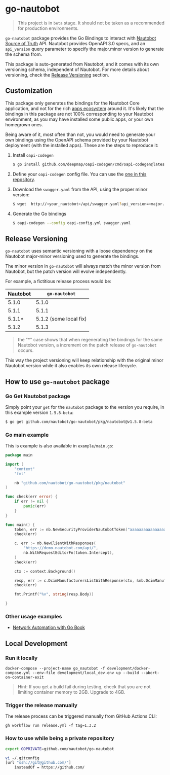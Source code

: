 # go-nautobot

> This project is in `beta` stage. It should not be taken as a recommended for production environments.

`go-nautobot` package provides the Go Bindings to interact with [Nautobot Source of Truth](https://nautobot.readthedocs.io/en/stable/) API. Nautobot provides OpenAPI 3.0 specs, and an `api_version` query parameter to specify the major.minor version to generate the schema from.

This package is auto-generated from Nautobot, and it comes with its own versioning schema, independent of Nautobot. For more details about versioning, check the [Release Versioning](#release-versioning) section.

## Customization

This package only generates the bindings for the Nautobot Core application, and not for the rich [apps ecosystem](https://docs.nautobot.com/projects/core/en/stable/apps/) around it. It's likely that the bindings in this package are not 100% corresponding to your Nautobot environment, as you may have installed some public apps, or your own homegrown ones.

Being aware of it, most often than not, you would need to generate your own bindings using the OpenAPI schema provided by your Nautobot deployment (with the installed apps). These are the steps to reproduce it:

1. Install `oapi-codegen`

   ```bash
   $ go install github.com/deepmap/oapi-codegen/cmd/oapi-codegen@latest
   ```

2. Define your `oapi-codegen` config file. You can use the [one in this repository](development/oapi-config.yml).

3. Download the `swagger.yaml` from the API, using the proper minor version:

   ```bash
   $ wget  http://<your_nautobot>/api/swagger.yaml?api_version=<major.minor_version> -O swagger.yaml
   ```

4. Generate the Go bindings

   ```bash
   $ oapi-codegen --config oapi-config.yml swagger.yaml
   ```

## Release Versioning

`go-nautobot` uses semantic versioning with a loose dependency on the Nautobot major-minor versioning used to generate the bindings.

The minor version in `go-nautobot` will always match the minor version from Nautobot, but the patch version will evolve independently.

For example, a fictitious release process would be:

| Nautobot | `go-nautobot`          |
| -------- | ---------------------- |
| 5.1.0    | 5.1.0                  |
| 5.1.1    | 5.1.1                  |
| 5.1.1\*  | 5.1.2 (some local fix) |
| 5.1.2    | 5.1.3                  |

> the "\*" case shows that when regenerating the bindings for the same Nautobot version, a increment on the patch release of `go-nautobot` occurs.

This way the project versioning will keep relationship with the original minor Nautobot version while it also enables its own release lifecycle.

## How to use `go-nautobot` package

### Go Get Nautobot package

Simply point your `get` for the `nautobot` package to the version you require, in this example version `1.5.8-beta`:

```bash
$ go get github.com/nautobot/go-nautobot/pkg/nautobot@v1.5.8-beta
```

### Go main example

This is example is also available in `example/main.go`:

```go
package main

import (
	"context"
	"fmt"

	nb "github.com/nautobot/go-nautobot/pkg/nautobot"
)

func check(err error) {
	if err != nil {
		panic(err)
	}
}

func main() {
	token, err := nb.NewSecurityProviderNautobotToken("aaaaaaaaaaaaaaaaaaaaaaaaaaaaaaaaaaaaaaaa")
	check(err)

	c, err := nb.NewClientWithResponses(
		"https://demo.nautobot.com/api/",
		nb.WithRequestEditorFn(token.Intercept),
	)
	check(err)

	ctx := context.Background()

	resp, err := c.DcimManufacturersListWithResponse(ctx, &nb.DcimManufacturersListParams{})
	check(err)

	fmt.Printf("%v", string(resp.Body))

}

```

### Other usage examples

- [Network Automation with Go Book](https://github.com/PacktPublishing/Network-Automation-with-Go/blob/main/ch06/nautobot/main.go)

## Local Development

### Run it locally

```
docker-compose --project-name go_nautobot -f development/docker-compose.yml --env-file development/local_dev.env up --build --abort-on-container-exit
```

> Hint: If you get a build fail during testing, check that you are not limiting container memory to 2GB. Upgrade to 4GB.

### Trigger the release manually

The release process can be triggered manually from GitHub Actions CLI:

```
gh workflow run release.yml -f tag=1.3.2
```

### How to use while being a private repository

```bash
export GOPRIVATE=github.com/nautobot/go-nautobot

vi ~/.gitconfig
[url "ssh://git@github.com/"]
	insteadOf = https://github.com/
```
